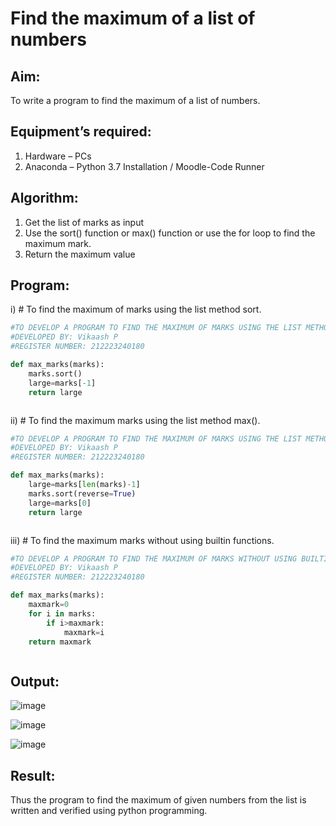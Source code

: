 # Find the maximum of a list of numbers
## Aim:
To write a program to find the maximum of a list of numbers.
## Equipment’s required:
1.	Hardware – PCs
2.	Anaconda – Python 3.7 Installation / Moodle-Code Runner
## Algorithm:
1.	Get the list of marks as input
2.	Use the sort() function or max() function or use the for loop to find the maximum mark.
3.	Return the maximum value
## Program:

i)	# To find the maximum of marks using the list method sort.
```Python
#TO DEVELOP A PROGRAM TO FIND THE MAXIMUM OF MARKS USING THE LIST METHOD SORT
#DEVELOPED BY: Vikaash P
#REGISTER NUMBER: 212223240180

def max_marks(marks):
    marks.sort()
    large=marks[-1]
    return large



```

ii)	# To find the maximum marks using the list method max().
```Python
#TO DEVELOP A PROGRAM TO FIND THE MAXIMUM OF MARKS USING THE LIST METHOD max()
#DEVELOPED BY: Vikaash P
#REGISTER NUMBER: 212223240180

def max_marks(marks):
    large=marks[len(marks)-1]
    marks.sort(reverse=True)
    large=marks[0]
    return large



```

iii) # To find the maximum marks without using builtin functions.
```Python
#TO DEVELOP A PROGRAM TO FIND THE MAXIMUM OF MARKS WITHOUT USING BUILTIN FUNCTIONS
#DEVELOPED BY: Vikaash P
#REGISTER NUMBER: 212223240180

def max_marks(marks):
    maxmark=0
    for i in marks:
        if i>maxmark:
            maxmark=i
    return maxmark



```



## Output:
![image](https://github.com/Vikaash16/FindMaximum/assets/139218414/fc44177e-7846-41ce-a46f-4183cf43f3da)

![image](https://github.com/Vikaash16/FindMaximum/assets/139218414/655edb0c-7b1a-453b-a654-acc0cde397c0)

![image](https://github.com/Vikaash16/FindMaximum/assets/139218414/49ab00a8-ea9b-4481-af82-fb16fb102fa1)




## Result:
Thus the program to find the maximum of given numbers from the list is written and verified using python programming.

